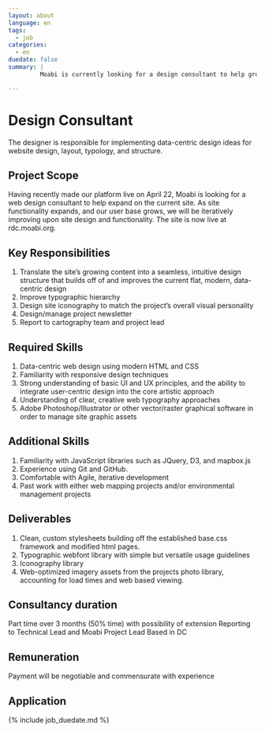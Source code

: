 ```yaml
---
layout: about
language: en
tags:
  - job
categories:
  - en
duedate: false
summary: |
         Moabi is currently looking for a design consultant to help grow our website.  We are looking for someone with an extensive web design background, highly competent with HTML and CSS, and with a strong grasp on UX and modern web design techniques.  The post will be based in DC.

---
```

# Design Consultant

The designer is responsible for implementing data-centric design ideas for website design, layout, typology, and structure.

## Project Scope
Having recently made our platform live on April 22, Moabi is looking for a web design consultant to help expand on the current site.  As site functionality expands, and our user base grows, we will be iteratively improving upon site design and functionality.  The site is now live at rdc.moabi.org.

## Key Responsibilities
1. Translate the site’s growing content into a seamless, intuitive design structure that builds off of and improves the current flat, modern, data-centric design
2. Improve typographic hierarchy
3. Design site iconography to match the project’s overall visual personality
4. Design/manage project newsletter
5. Report to cartography team and project lead

## Required Skills
1. Data-centric web design using modern HTML and CSS
2. Familiarity with responsive design techniques
3. Strong understanding of basic UI and UX principles, and the ability to integrate user-centric design into the core artistic approach
4. Understanding of clear, creative web typography approaches
5. Adobe Photoshop/Illustrator or other vector/raster graphical software in order to manage site graphic assets

## Additional Skills
1. Familiarity with JavaScript libraries such as JQuery, D3, and mapbox.js
2. Experience using Git and GitHub.
3. Comfortable with Agile, iterative development
4. Past work with either web mapping projects and/or environmental management projects

## Deliverables
1. Clean, custom stylesheets building off the established base.css framework and modified html pages.
2. Typographic webfont library with simple but versatile usage guidelines
3. Iconography library
4. Web-optimized imagery assets from the projects photo library, accounting for load times and web based viewing.

## Consultancy duration
Part time over 3 months (50% time) with possibility of extension
Reporting to Technical Lead and Moabi Project Lead
Based in DC

## Remuneration
Payment will be negotiable and commensurate with experience

## Application
{% include job_duedate.md %}





